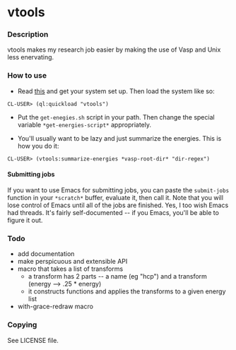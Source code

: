 # vtools

### Description
vtools makes my research job easier by making the use of Vasp and Unix less enervating.

### How to use
- Read [this](http://xach.livejournal.com/278047.html?thread=674335) and get your system set up. Then load the system like so:
<pre><code>CL-USER> (ql:quickload "vtools")</code></pre>

- Put the `get-enegies.sh` script in your path. Then change the special variable `*get-energies-script*` appropriately.

- You'll usually want to be lazy and just summarize the energies. This is how you do it:
<pre><code>CL-USER> (vtools:summarize-energies *vasp-root-dir* "dir-regex")</code></pre>

#### Submitting jobs
If you want to use Emacs for submitting jobs, you can paste the `submit-jobs` function in your `*scratch*` buffer, evaluate it, then call it. Note that you will lose control of Emacs until all of the jobs are finished. Yes, I too wish Emacs had threads. It's fairly self-documented -- if you Emacs, you'll be able to figure it out.

   
### Todo
- add documentation
- make perspicuous and extensible API
- macro that takes a list of transforms
    - a transform has 2 parts -- a name (eg "hcp") and a transform (energy --> .25 * energy)
    - it constructs functions and applies the transforms to a given energy list
- with-grace-redraw macro

### Copying
See LICENSE file.



